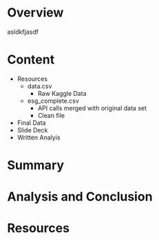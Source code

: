 # Overview
asldkfjasdf

# Content
* Resources
  * data.csv
    * Raw Kaggle Data
  * esg_complete.csv
    * API calls merged with original data set
    * Clean file
* Final Data
* Slide Deck
* Written Analyis


# Summary

# Analysis and Conclusion

# Resources
